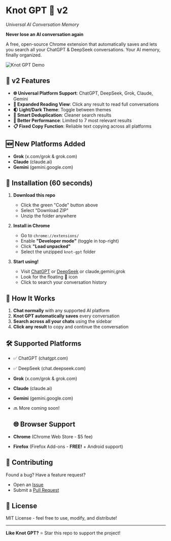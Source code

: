 # Knot GPT 🔗 v2 
*Universal AI Conversation Memory*

**Never lose an AI conversation again**

A free, open-source Chrome extension that automatically saves and lets you search all your ChatGPT & DeepSeek conversations. Your AI memory, finally organized.

![Knot GPT Demo](https://via.placeholder.com/800x400/1a1a1a/ffffff?text=Knot+GPT+in+Action)

## 🚀 v2 Features

- **🌐 Universal Platform Support**: ChatGPT, DeepSeek, Grok, Claude, Gemini
- **📖 Expanded Reading View**: Click any result to read full conversations
- **🌓 Light/Dark Theme**: Toggle between themes
- **🎯 Smart Deduplication**: Cleaner search results
- **📱 Better Performance**: Limited to 7 most relevant results
- **📋 Fixed Copy Function**: Reliable text copying across all platforms

## 🆕 New Platforms Added
- **Grok** (x.com/grok & grok.com)
- **Claude** (claude.ai)
- **Gemini** (gemini.google.com)
## 🚀 Installation (60 seconds)

1. **Download this repo**
   - Click the green "Code" button above
   - Select "Download ZIP"
   - Unzip the folder anywhere

2. **Install in Chrome**
   - Go to `chrome://extensions/`
   - Enable **"Developer mode"** (toggle in top-right)
   - Click **"Load unpacked"**
   - Select the unzipped `knot-gpt` folder

3. **Start using!**
   - Visit [ChatGPT](https://chatgpt.com) or [DeepSeek](https://chat.deepseek.com) or claude,gemini,grok
   - Look for the floating 🔗 icon
   - Click to search your conversation history

## 🎥 How It Works

1. **Chat normally** with any supported AI platform
2. **Knot GPT automatically saves** every conversation
3. **Search across all your chats** using the sidebar
4. **Click any result** to copy and continue the conversation

## 🛠 Supported Platforms

- ✅ ChatGPT (chatgpt.com)
- ✅ DeepSeek (chat.deepseek.com)
- **Grok** (x.com/grok & grok.com)
- **Claude** (claude.ai)
- **Gemini** (gemini.google.com)
- 🔜 More coming soon!

  ## 🌐 Browser Support
- **Chrome** (Chrome Web Store - $5 fee)
- **Firefox** (Firefox Add-ons - **FREE!** + Android support)

## 🤝 Contributing

Found a bug? Have a feature request? 
- Open an [Issue](../../issues)
- Submit a [Pull Request](../../pulls)

## 📄 License

MIT License - feel free to use, modify, and distribute!

---

**Like Knot GPT?** ⭐ Star this repo to support the project!
